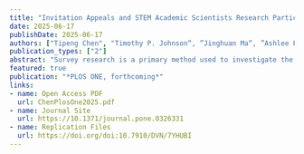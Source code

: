 ```yaml
---
title: "Invitation Appeals and STEM Academic Scientists Research Participation: Findings from Six Survey Experiments"
date: 2025-06-17
publishDate: 2025-06-17
authors: ["Tipeng Chen", "Timothy P. Johnson“, ”Jinghuan Ma“, ”Ashlee Frandell“, ”Lesley Michalegko“, ”Eric W. Welcha"]
publication_types: ["2"]
abstract: "Survey research is a primary method used to investigate the opinions, perceptions and behaviors of academic scientists. However, little is known about the most successful appeal strategies for eliciting survey participation from these busy, highly educated professionals. Drawing on leverage-salience theory, this study examines the impacts of two sets of invitation appeals—information and representation appeals—on survey response rates among academic scientists in four STEM fields employed at U.S. R1 universities. Findings from six randomized experiments show that the effectiveness of both sets of invitation appeals is mixed and context-dependent, varying based on the polarization and relevance of survey topics, STEM academic scientists’ career stage, and their prior interactions with survey administrators. Specifically, self-representation appeals are most effective for polarized topics when recipients have low community affiliation. Less detailed information appeals are more successful when asking about low relevance topics, particularly for recipients with greater demands on their time, while more detailed information is effective for highly relevant and polarized topics. Additionally, invitations containing more detailed information are effective for first-time recipients in survey panels. This complexity reinforces the importance of designing effective outreach strategies to account for survey topics and recipient characteristics."
featured: true
publication: "*PLOS ONE, forthcoming*"
links: 
- name: Open Access PDF
  url: ChenPlosOne2025.pdf 
- name: Journal Site
  url: https://10.1371/journal.pone.0326331
- name: Replication Files
  url: https://doi.org/doi:10.7910/DVN/7YHUBI
---
```


